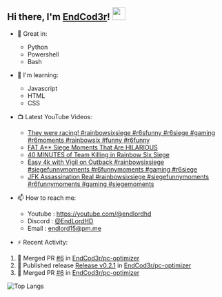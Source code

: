 ## Hi there, I'm [EndCod3r](https://youtube.com/@endlordhd)! <img src='https://github.com/EndCod3r/endlord15/blob/main/wave.gif?raw=true](https://github.com/Endlord15/endlord15/blob/38bca1b569f19b03a6cf246c35db5f7e2f331cc5/wave.gif' width=30>

- 🦾 Great in:
  - Python
  - Powershell
  - Bash

- 🌱 I'm learning:
  - Javascript
  - HTML
  - CSS

- 📺 Latest YouTube Videos:<!-- YOUTUBE:START -->
  - [They were racing! #rainbowsixsiege #r6sfunny #r6siege #gaming #r6moments #rainbowsix #funny #r6funny](https://www.youtube.com/watch?v=Oka4sbGkw9s)
  - [FAT A** Siege Moments That Are HILARIOUS](https://www.youtube.com/watch?v=cBj1d-8zCfA)
  - [40 MINUTES of Team Killing in Rainbow Six Siege](https://www.youtube.com/watch?v=8Q7wdpnOYJ8)
  - [Easy 4k with Vigil on Outback  #rainbowsixsiege #siegefunnymoments #r6funnymoments #gaming  #r6siege](https://www.youtube.com/watch?v=nTtr9C4DTAs)
  - [JFK Assassination Real  #rainbowsixsiege #siegefunnymoments #r6funnymoments #gaming #siegemoments](https://www.youtube.com/watch?v=xiCy_RPB_6Y)<!-- YOUTUBE:END -->


- 📫 How to reach me:
  - Youtube : <https://youtube.com/@endlordhd>
  - Discord : [@EndLordHD](https://discord.com/users/725204289022066688)
  - Email : endlord15@pm.me

 - ⚡️ Recent Activity:
<!--START_SECTION:activity-->
1. 🎉 Merged PR [#6](https://github.com/EndCod3r/pc-optimizer/pull/6) in [EndCod3r/pc-optimizer](https://github.com/EndCod3r/pc-optimizer)
2. 🚀 Published release [Release v0.2.1](https://github.com/EndCod3r/pc-optimizer/releases/tag/v0.2.1) in [EndCod3r/pc-optimizer](https://github.com/EndCod3r/pc-optimizer)
3. 🎉 Merged PR [#6](https://github.com/EndCod3r/pc-optimizer/pull/6) in [EndCod3r/pc-optimizer](https://github.com/EndCod3r/pc-optimizer)
<!--END_SECTION:activity-->

  ![Top Langs](https://github-readme-stats-endlord15.vercel.app/api/top-langs/?username=endcod3r&layout=compact&theme=transparent)
